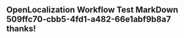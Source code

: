 <properties
ms.topic="hero-topic1"
ms.test1="hero-topic"
ms.test2="test"/>

## OpenLocalization Workflow Test MarkDown 509ffc70-cbb5-4fd1-a482-66e1abf9b8a7 thanks!
